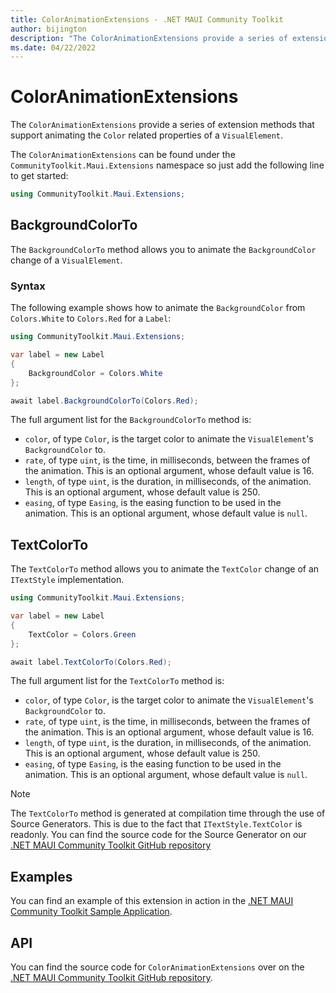 ```yaml
---
title: ColorAnimationExtensions - .NET MAUI Community Toolkit
author: bijington
description: "The ColorAnimationExtensions provide a series of extension methods that support animating the Color related properties of a VisualElement."
ms.date: 04/22/2022
---
```


# ColorAnimationExtensions

The `ColorAnimationExtensions` provide a series of extension methods that support animating the `Color` related properties of a `VisualElement`.

The `ColorAnimationExtensions` can be found under the `CommunityToolkit.Maui.Extensions` namespace so just add the following line to get started:

```csharp
using CommunityToolkit.Maui.Extensions;
```

## BackgroundColorTo

The `BackgroundColorTo` method allows you to animate the `BackgroundColor` change of a `VisualElement`.

### Syntax

The following example shows how to animate the `BackgroundColor` from `Colors.White` to `Colors.Red` for a `Label`:

```csharp
using CommunityToolkit.Maui.Extensions;

var label = new Label
{
    BackgroundColor = Colors.White
};

await label.BackgroundColorTo(Colors.Red);
```

The full argument list for the `BackgroundColorTo` method is:

- `color`, of type `Color`, is the target color to animate the `VisualElement`'s `BackgroundColor` to.
- `rate`, of type `uint`, is the time, in milliseconds, between the frames of the animation. This is an optional argument, whose default value is 16.
- `length`, of type `uint`, is the duration, in milliseconds, of the animation. This is an optional argument, whose default value is 250.
- `easing`, of type `Easing`, is the easing function to be used in the animation. This is an optional argument, whose default value is `null`.

## TextColorTo

The `TextColorTo` method allows you to animate the `TextColor` change of an `ITextStyle` implementation.

```csharp
using CommunityToolkit.Maui.Extensions;

var label = new Label
{
    TextColor = Colors.Green
};

await label.TextColorTo(Colors.Red);
```

The full argument list for the `TextColorTo` method is:

- `color`, of type `Color`, is the target color to animate the `VisualElement`'s `BackgroundColor` to.
- `rate`, of type `uint`, is the time, in milliseconds, between the frames of the animation. This is an optional argument, whose default value is 16.
- `length`, of type `uint`, is the duration, in milliseconds, of the animation. This is an optional argument, whose default value is 250.
- `easing`, of type `Easing`, is the easing function to be used in the animation. This is an optional argument, whose default value is `null`.

> [!NOTE]
> The `TextColorTo` method is generated at compilation time through the use of Source Generators. This is due to the fact that `ITextStyle.TextColor` is readonly.
> You can find the source code for the Source Generator on our [.NET MAUI Community Toolkit GitHub repository](https://github.com/CommunityToolkit/Maui/blob/main/src/CommunityToolkit.Maui.SourceGenerators/Generators/TextColorToGenerator.cs)

## Examples

You can find an example of this extension in action in the [.NET MAUI Community Toolkit Sample Application](https://github.com/CommunityToolkit/Maui/blob/main/samples/CommunityToolkit.Maui.Sample/Pages/Extensions/ColorAnimationExtensionsPage.xaml).

## API

You can find the source code for `ColorAnimationExtensions` over on the [.NET MAUI Community Toolkit GitHub repository](https://github.com/CommunityToolkit/Maui/blob/main/src/CommunityToolkit.Maui/Extensions/ColorAnimationExtensions.shared.cs).